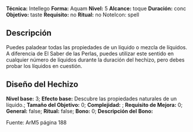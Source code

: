 
**Técnica:** Intellego
**Forma:** Aquam
**Nivel:** 5
**Alcance:** toque 
**Duración:** conc  
**Objetivo:** taste
**Requisito:** no
**Ritual:** no
NoteIcon: spell




## Descripción 
<p>Puedes paladear todas las propiedades de un líquido o mezcla de líquidos. A diferencia de El Saber de las Perlas, puedes utilizar este sentido en cualquier número de líquidos durante la duración del hechizo, pero debes probar los líquidos en cuestión.</p>

## Diseño del Hechizo 

**Nivel base:** 3; **Efecto base:** Descubre las propiedades naturales de un líquido.;  **Tamaño del **Objetivo:**** 0; **Complejidad:** ; **Requisito de Mejora:** 0; **General:** false; **Ritual:** false; **Bono:** 0; **Descripción del** **Bono:** 

Fuente: ArM5 página 188
